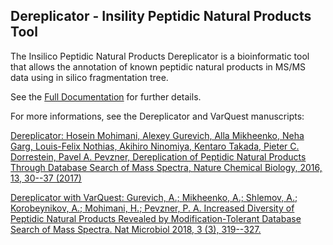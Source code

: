 ## Dereplicator - Insility Peptidic Natural Products Tool

The Insilico Peptidic Natural Products Dereplicator is a bioinformatic tool that allows the annotation of known peptidic natural products in MS/MS data using in silico fragmentation tree.

See the [Full Documentation](https://bix-lab.ucsd.edu/display/Public/Insilico+Peptidic+Natural+Products+Dereplicator+Documentation) for further details.


For more informations, see the Dereplicator and VarQuest manuscripts:

[Dereplicator: Hosein Mohimani, Alexey Gurevich, Alla Mikheenko, Neha Garg, Louis-Felix Nothias, Akihiro Ninomiya, Kentaro Takada, Pieter C. Dorrestein, Pavel A. Pevzner, Dereplication of Peptidic Natural Products Through Database Search of Mass Spectra, Nature Chemical Biology, 2016, 13, 30--37 (2017)](doi:10.1038/nchembio.2219)

[Dereplicator with VarQuest: Gurevich, A.; Mikheenko, A.; Shlemov, A.; Korobeynikov, A.; Mohimani, H.; Pevzner, P. A. Increased Diversity of Peptidic Natural Products Revealed by Modification-Tolerant Database Search of Mass Spectra. Nat Microbiol 2018, 3 (3), 319--327.](https://www.nature.com/articles/s41564-017-0094-2)
